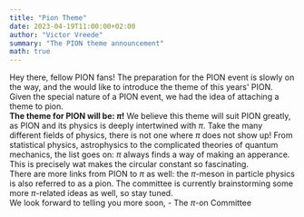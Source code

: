 ```yaml
---
title: "Pion Theme"
date: 2023-04-19T11:00:00+02:00
author: "Victor Vreede"
summary: "The PION theme announcement"
math: true
---
```


Hey there, fellow PION fans! The preparation for the PION event is slowly on the way, and the would like to introduce the theme of this years' PION. Given the special nature of a PION event, we had the idea of attaching a theme to pion. <br>
**The theme for PION will be: $\pi$!** We believe this theme will suit PION greatly, as PION and its physics is deeply intertwined with $\pi$. Take the many different fields of physics, there is not one where $\pi$ does not show up! From statistical physics, astrophysics to the complicated theories of quantum mechanics, the list goes on: $\pi$ always finds a way of making an apperance. This is precisely wat makes the circular constant so fascinating. <br>
There are more links from PION to $\pi$ as well: the $\pi$-meson in particle physics is also referred to as a pion. The committee is currently brainstorming some more $\pi$-related ideas as well, so stay tuned.<br>
We look forward to telling you more soon,
\- The $\pi$-on Committee
